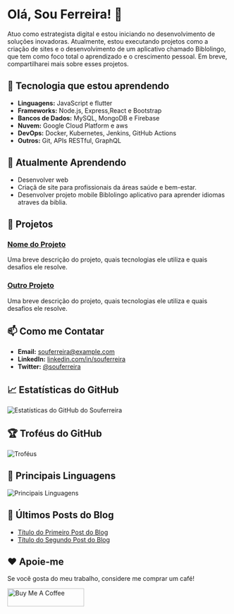 # Olá, Sou Ferreira! 👋

Atuo como estrategista digital e estou iniciando no desenvolvimento de soluções inovadoras. Atualmente, estou executando projetos como a criação de sites e o desenvolvimento de um aplicativo chamado Biblolingo, que tem como foco total o aprendizado e o crescimento pessoal. Em breve, compartilharei mais sobre esses projetos.


## 🔧  Tecnologia que estou aprendendo

- **Linguagens:** JavaScript e flutter
- **Frameworks:** Node.js, Express,React e Bootstrap
- **Bancos de Dados:** MySQL, MongoDB e Firebase
- **Nuvem:** Google Cloud Platform e aws
- **DevOps:** Docker, Kubernetes, Jenkins, GitHub Actions
- **Outros:** Git, APIs RESTful, GraphQL

## 🌱 Atualmente Aprendendo

- Desenvolver web
- Criaçã de site para profissionais da áreas saúde e bem-estar.
- Desenvolver projeto mobile Biblolingo aplicativo para aprender idiomas atraves da biblia.

## 🔭 Projetos

### [Nome do Projeto](https://github.com/Souferreira/project-name)
Uma breve descrição do projeto, quais tecnologias ele utiliza e quais desafios ele resolve.

### [Outro Projeto](https://github.com/Souferreira/another-project)
Uma breve descrição do projeto, quais tecnologias ele utiliza e quais desafios ele resolve.

## 📫 Como me Contatar

- **Email:** souferreira@example.com
- **LinkedIn:** [linkedin.com/in/souferreira](https://linkedin.com/in/souferreira)
- **Twitter:** [@souferreira](https://twitter.com/souferreira)

## 📈 Estatísticas do GitHub

![Estatísticas do GitHub do Souferreira](https://github-readme-stats.vercel.app/api?username=Souferreira&show_icons=true&theme=radical)

## 🏆 Troféus do GitHub

![Troféus](https://github-profile-trophy.vercel.app/?username=Souferreira&theme=radical)

## 🚀 Principais Linguagens

![Principais Linguagens](https://github-readme-stats.vercel.app/api/top-langs/?username=Souferreira&layout=compact&theme=radical)



## 📝 Últimos Posts do Blog

<!-- BLOG-POST-LIST:START -->
- [Título do Primeiro Post do Blog](https://link-to-blog.com/first-blog-post)
- [Título do Segundo Post do Blog](https://link-to-blog.com/second-blog-post)
<!-- BLOG-POST-LIST:END -->

## ❤️ Apoie-me

Se você gosta do meu trabalho, considere me comprar um café!


<a href="https://www.buymeacoffee.com/souferreira" target="_blank"><img src="https://www.buymeacoffee.com/assets/img/custom_images/orange_img.png" alt="Buy Me A Coffee" style="height: 41px !important;width: 174px !important;" ></a>

